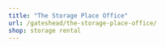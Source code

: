 ```yaml
---
title: "The Storage Place Office"
url: /gateshead/the-storage-place-office/
shop: storage rental
---
```

